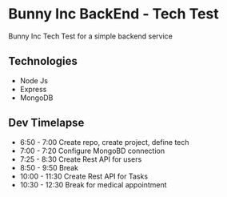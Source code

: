 # Bunny Inc BackEnd - Tech Test
Bunny Inc Tech Test for a simple backend service

## Technologies
- Node Js
- Express
- MongoDB

## Dev Timelapse
- 6:50 - 7:00 Create repo, create project, define tech
- 7:00 - 7:20 Configure MongoBD connection
- 7:25 - 8:30 Create Rest API for users
- 8:50 - 9:50 Break
- 10:00 - 11:30 Create Rest API for Tasks
- 10:30 - 12:30 Break for medical appointment